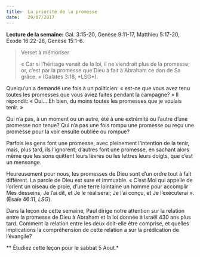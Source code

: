 ```yaml
---
title:  La priorité de la promesse
date:   29/07/2017
---
```

**Lecture de la semaine:** 
Gal. 3:15-20, Genèse 9:11-17, Matthieu 5:17-20, Exode 16:22-26, Genèse 15:1-6.

><p>Verset à mémoriser</p>
> « Car si l’héritage venait de la loi, il ne viendrait plus de la promesse; or, c’est par la promesse que Dieu a fait  à Abraham ce don de Sa grâce. » (Galates 3:18, *LSG*).

Quelqu’un a demandé une fois à un politicien: « est-ce que vous avez tenu toutes les promesses que vous aviez  faites pendant la campagne? » Il répondit: « Oui... Eh bien, du moins toutes les promesses que je voulais tenir.  »

Qui n’a pas, à un moment ou un autre, été à une extrémité ou l’autre d’une promesse non tenue? Qui n’a pas  une fois rompu une promesse ou reçu une promesse pour la voir ensuite oubliée ou rompue? 

Parfois les gens font une promesse, avec pleinement l’intention de la tenir, mais, plus tard, ils l’ignorent;  d’autres font une promesse, en sachant alors même que les sons quittent leurs lèvres ou les lettres leurs doigts,  que c’est un mensonge.

Heureusement pour nous, les promesses de Dieu sont d’un ordre tout à fait différent. La parole de Dieu est sure  et immuable. « C’est Moi qui appelle de l’orient un oiseau de proie, d’une terre lointaine un homme pour  accomplir Mes desseins, Je l’ai dit, et Je le réaliserai; Je l’ai conçu, et Je l’exécuterai ». (Ésaïe 46:11, *LSG*).

Dans la leçon de cette semaine, Paul dirige notre attention sur la relation entre la promesse de Dieu à Abraham  et la loi donnée à Israël 430 ans plus tard. Comment la relation entre les deux doit-elle être comprise, et  quelles implications la compréhension de cette relation a sur la prédication de l’évangile? 

** Étudiez cette leçon pour le sabbat 5 Aout.*